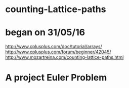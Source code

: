 # counting-Lattice-paths
# began on 31/05/16

http://www.cplusplus.com/doc/tutorial/arrays/
http://www.cplusplus.com/forum/beginner/42045/
http://www.mozartreina.com/counting-lattice-paths.html

# A project Euler Problem
